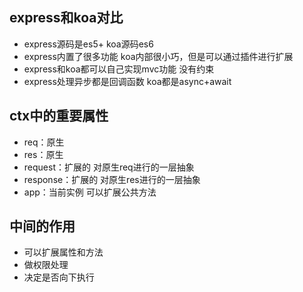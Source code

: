 ## express和koa对比
  - express源码是es5+ koa源码es6
  - express内置了很多功能 koa内部很小巧，但是可以通过插件进行扩展
  - express和koa都可以自己实现mvc功能 没有约束
  - express处理异步都是回调函数 koa都是async+await

## ctx中的重要属性
  - req：原生
  - res：原生
  - request：扩展的 对原生req进行的一层抽象
  - response：扩展的 对原生res进行的一层抽象
  - app：当前实例 可以扩展公共方法

## 中间的作用
  - 可以扩展属性和方法
  - 做权限处理
  - 决定是否向下执行